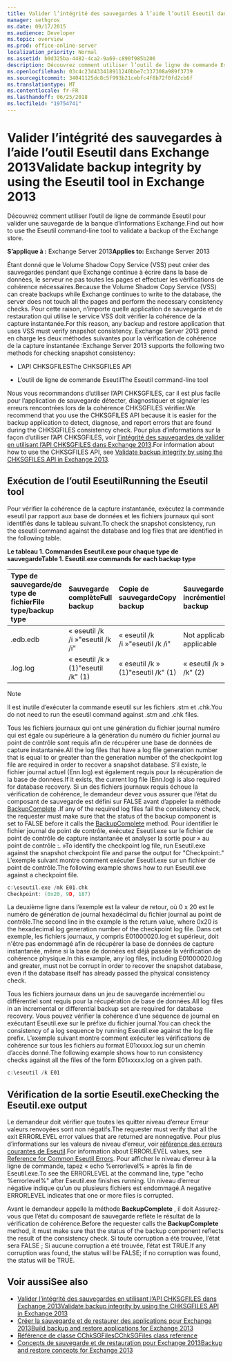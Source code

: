 ```yaml
---
title: Valider l’intégrité des sauvegardes à l’aide l’outil Eseutil dans Exchange 2013
manager: sethgros
ms.date: 09/17/2015
ms.audience: Developer
ms.topic: overview
ms.prod: office-online-server
localization_priority: Normal
ms.assetid: b0d325ba-4482-4ca2-9a69-c890f985b206
description: Découvrez comment utiliser l’outil de ligne de commande Eseutil pour valider une sauvegarde de la banque d’informations Exchange.
ms.openlocfilehash: 03c4c23d433418911240bbe7c337308a989f3739
ms.sourcegitcommit: 34041125dc8c5f993b21cebfc4f8b72f0fd2cb6f
ms.translationtype: MT
ms.contentlocale: fr-FR
ms.lasthandoff: 06/25/2018
ms.locfileid: "19754741"
---
```

#  <a name="validate-backup-integrity-by-using-the-eseutil-tool-in-exchange-2013"></a><span data-ttu-id="df48d-103">Valider l’intégrité des sauvegardes à l’aide l’outil Eseutil dans Exchange 2013</span><span class="sxs-lookup"><span data-stu-id="df48d-103">Validate backup integrity by using the Eseutil tool in Exchange 2013</span></span>

<span data-ttu-id="df48d-104">Découvrez comment utiliser l’outil de ligne de commande Eseutil pour valider une sauvegarde de la banque d’informations Exchange.</span><span class="sxs-lookup"><span data-stu-id="df48d-104">Find out how to use the Eseutil command-line tool to validate a backup of the Exchange store.</span></span> 
  
<span data-ttu-id="df48d-105">**S’applique à :** Exchange Server 2013</span><span class="sxs-lookup"><span data-stu-id="df48d-105">**Applies to:** Exchange Server 2013</span></span> 
  
<span data-ttu-id="df48d-106">Étant donné que le Volume Shadow Copy Service (VSS) peut créer des sauvegardes pendant que Exchange continue à écrire dans la base de données, le serveur ne pas toutes les pages et effectuer les vérifications de cohérence nécessaires.</span><span class="sxs-lookup"><span data-stu-id="df48d-106">Because the Volume Shadow Copy Service (VSS) can create backups while Exchange continues to write to the database, the server does not touch all the pages and perform the necessary consistency checks.</span></span> <span data-ttu-id="df48d-107">Pour cette raison, n’importe quelle application de sauvegarde et de restauration qui utilise le service VSS doit vérifier la cohérence de la capture instantanée.</span><span class="sxs-lookup"><span data-stu-id="df48d-107">For this reason, any backup and restore application that uses VSS must verify snapshot consistency.</span></span> <span data-ttu-id="df48d-108">Exchange Server 2013 prend en charge les deux méthodes suivantes pour la vérification de cohérence de la capture instantanée :</span><span class="sxs-lookup"><span data-stu-id="df48d-108">Exchange Server 2013 supports the following two methods for checking snapshot consistency:</span></span> 
  
- <span data-ttu-id="df48d-109">L’API CHKSGFILES</span><span class="sxs-lookup"><span data-stu-id="df48d-109">The CHKSGFILES API</span></span>
    
- <span data-ttu-id="df48d-110">L’outil de ligne de commande Eseutil</span><span class="sxs-lookup"><span data-stu-id="df48d-110">The Eseutil command-line tool</span></span>
    
<span data-ttu-id="df48d-111">Nous vous recommandons d’utiliser l’API CHKSGFILES, car il est plus facile pour l’application de sauvegarde détecter, diagnostiquer et signaler les erreurs rencontrées lors de la cohérence CHKSGFILES vérifier.</span><span class="sxs-lookup"><span data-stu-id="df48d-111">We recommend that you use the CHKSGFILES API because it is easier for the backup application to detect, diagnose, and report errors that are found during the CHKSGFILES consistency check.</span></span> <span data-ttu-id="df48d-112">Pour plus d’informations sur la façon d’utiliser l’API CHKSGFILES, voir [l’intégrité des sauvegardes de valider en utilisant l’API CHKSGFILES dans Exchange 2013](how-to-validate-backup-integrity-by-using-the-chksgfiles-api-in-exchange.md).</span><span class="sxs-lookup"><span data-stu-id="df48d-112">For information about how to use the CHKSGFILES API, see [Validate backup integrity by using the CHKSGFILES API in Exchange 2013](how-to-validate-backup-integrity-by-using-the-chksgfiles-api-in-exchange.md).</span></span>
  
## <a name="running-the-eseutil-tool"></a><span data-ttu-id="df48d-113">Exécution de l’outil Eseutil</span><span class="sxs-lookup"><span data-stu-id="df48d-113">Running the Eseutil tool</span></span>

<span data-ttu-id="df48d-114">Pour vérifier la cohérence de la capture instantanée, exécutez la commande eseutil par rapport aux base de données et les fichiers journaux qui sont identifiés dans le tableau suivant.</span><span class="sxs-lookup"><span data-stu-id="df48d-114">To check the snapshot consistency, run the eseutil command against the database and log files that are identified in the following table.</span></span> 
  
<span data-ttu-id="df48d-115">**Le tableau 1. Commandes Eseutil.exe pour chaque type de sauvegarde**</span><span class="sxs-lookup"><span data-stu-id="df48d-115">**Table 1. Eseutil.exe commands for each backup type**</span></span>

|<span data-ttu-id="df48d-116">**Type de sauvegarde/de type de fichier**</span><span class="sxs-lookup"><span data-stu-id="df48d-116">**File type/backup type**</span></span>|<span data-ttu-id="df48d-117">**Sauvegarde complète**</span><span class="sxs-lookup"><span data-stu-id="df48d-117">**Full backup**</span></span>|<span data-ttu-id="df48d-118">**Copie de sauvegarde**</span><span class="sxs-lookup"><span data-stu-id="df48d-118">**Copy backup**</span></span>|<span data-ttu-id="df48d-119">**Sauvegarde incrémentielle**</span><span class="sxs-lookup"><span data-stu-id="df48d-119">**Incremental backup**</span></span>|<span data-ttu-id="df48d-120">**Sauvegarde différentielle**</span><span class="sxs-lookup"><span data-stu-id="df48d-120">**Differential backup**</span></span>|
|:-----|:-----|:-----|:-----|:-----|
|<span data-ttu-id="df48d-121">.edb</span><span class="sxs-lookup"><span data-stu-id="df48d-121">.edb</span></span>  <br/> |<span data-ttu-id="df48d-122">« eseutil /k /i »</span><span class="sxs-lookup"><span data-stu-id="df48d-122">"eseutil /k /i"</span></span>  <br/> |<span data-ttu-id="df48d-123">« eseutil /k /i »</span><span class="sxs-lookup"><span data-stu-id="df48d-123">"eseutil /k /i"</span></span>  <br/> |<span data-ttu-id="df48d-124">Not applicable</span><span class="sxs-lookup"><span data-stu-id="df48d-124">Not applicable</span></span>  <br/> |<span data-ttu-id="df48d-125">Not applicable</span><span class="sxs-lookup"><span data-stu-id="df48d-125">Not applicable</span></span>  <br/> |
|<span data-ttu-id="df48d-126">.log</span><span class="sxs-lookup"><span data-stu-id="df48d-126">.log</span></span>  <br/> |<span data-ttu-id="df48d-127">« eseutil /k » (1)</span><span class="sxs-lookup"><span data-stu-id="df48d-127">"eseutil /k" (1)</span></span>  <br/> |<span data-ttu-id="df48d-128">« eseutil /k » (1)</span><span class="sxs-lookup"><span data-stu-id="df48d-128">"eseutil /k" (1)</span></span>  <br/> |<span data-ttu-id="df48d-129">« eseutil /k » (2)</span><span class="sxs-lookup"><span data-stu-id="df48d-129">"eseutil /k" (2)</span></span>  <br/> |<span data-ttu-id="df48d-130">« eseutil /k » (2)</span><span class="sxs-lookup"><span data-stu-id="df48d-130">"eseutil /k" (2)</span></span>  <br/> |
   
> [!NOTE]
> <span data-ttu-id="df48d-131">Il est inutile d’exécuter la commande eseutil sur les fichiers .stm et .chk.</span><span class="sxs-lookup"><span data-stu-id="df48d-131">You do not need to run the eseutil command against .stm and .chk files.</span></span> 
  
<span data-ttu-id="df48d-132">Tous les fichiers journaux qui ont une génération du fichier journal numéro qui est égale ou supérieure à la génération du numéro du fichier journal au point de contrôle sont requis afin de récupérer une base de données de capture instantanée.</span><span class="sxs-lookup"><span data-stu-id="df48d-132">All the log files that have a log file generation number that is equal to or greater than the generation number of the checkpoint log file are required in order to recover a snapshot database.</span></span> <span data-ttu-id="df48d-133">S’il existe, le fichier journal actuel (Enn.log) est également requis pour la récupération de la base de données.</span><span class="sxs-lookup"><span data-stu-id="df48d-133">If it exists, the current log file (Enn.log) is also required for database recovery.</span></span> <span data-ttu-id="df48d-134">Si un des fichiers journaux requis échoue la vérification de cohérence, le demandeur devez vous assurer que l’état du composant de sauvegarde est défini sur FALSE avant d’appeler la méthode [BackupComplete](http://msdn.microsoft.com/en-us/library/windows/desktop/aa382651%28v=vs.85%29.aspx) .</span><span class="sxs-lookup"><span data-stu-id="df48d-134">If any of the required log files fail the consistency check, the requester must make sure that the status of the backup component is set to FALSE before it calls the [BackupComplete](http://msdn.microsoft.com/en-us/library/windows/desktop/aa382651%28v=vs.85%29.aspx) method.</span></span> <span data-ttu-id="df48d-135">Pour identifier le fichier journal de point de contrôle, exécutez Eseutil.exe sur le fichier de point de contrôle de capture instantanée et analyser la sortie pour » au point de contrôle :. »</span><span class="sxs-lookup"><span data-stu-id="df48d-135">To identify the checkpoint log file, run Eseutil.exe against the snapshot checkpoint file and parse the output for "Checkpoint:."</span></span> <span data-ttu-id="df48d-136">L’exemple suivant montre comment exécuter Eseutil.exe sur un fichier de point de contrôle.</span><span class="sxs-lookup"><span data-stu-id="df48d-136">The following example shows how to run Eseutil.exe against a checkpoint file.</span></span> 
  
```cpp
c:\eseutil.exe /mk E01.chk
Checkpoint: (0x20, 9D, 187)
```

<span data-ttu-id="df48d-137">La deuxième ligne dans l’exemple est la valeur de retour, où 0 x 20 est le numéro de génération de journal hexadécimal du fichier journal au point de contrôle.</span><span class="sxs-lookup"><span data-stu-id="df48d-137">The second line in the example is the return value, where 0x20 is the hexadecimal log generation number of the checkpoint log file.</span></span> <span data-ttu-id="df48d-138">Dans cet exemple, les fichiers journaux, y compris E01000020.log et supérieur, doit n'être pas endommagé afin de récupérer la base de données de capture instantanée, même si la base de données est déjà passée la vérification de cohérence physique.</span><span class="sxs-lookup"><span data-stu-id="df48d-138">In this example, any log files, including E01000020.log and greater, must not be corrupt in order to recover the snapshot database, even if the database itself has already passed the physical consistency check.</span></span>
  
<span data-ttu-id="df48d-139">Tous les fichiers journaux dans un jeu de sauvegarde incrémentiel ou différentiel sont requis pour la récupération de base de données.</span><span class="sxs-lookup"><span data-stu-id="df48d-139">All log files in an incremental or differential backup set are required for database recovery.</span></span> <span data-ttu-id="df48d-140">Vous pouvez vérifier la cohérence d’une séquence de journal en exécutant Eseutil.exe sur le préfixe du fichier journal.</span><span class="sxs-lookup"><span data-stu-id="df48d-140">You can check the consistency of a log sequence by running Eseutil.exe against the log file prefix.</span></span> <span data-ttu-id="df48d-141">L’exemple suivant montre comment exécuter les vérifications de cohérence sur tous les fichiers au format E01xxxxx.log sur un chemin d’accès donné.</span><span class="sxs-lookup"><span data-stu-id="df48d-141">The following example shows how to run consistency checks against all the files of the form E01xxxxx.log on a given path.</span></span>
  
```cpp
c:\eseutil /k E01
```

## <a name="checking-the-eseutilexe-output"></a><span data-ttu-id="df48d-142">Vérification de la sortie Eseutil.exe</span><span class="sxs-lookup"><span data-stu-id="df48d-142">Checking the Eseutil.exe output</span></span>

<span data-ttu-id="df48d-143">Le demandeur doit vérifier que toutes les quitter niveau d’erreur Erreur valeurs renvoyées sont non négatifs.</span><span class="sxs-lookup"><span data-stu-id="df48d-143">The requester must verify that all the exit ERRORLEVEL error values that are returned are nonnegative.</span></span> <span data-ttu-id="df48d-144">Pour plus d’informations sur les valeurs de niveau d’erreur, voir [référence des erreurs courantes de Eseutil](http://technet.microsoft.com/en-us/library/aa996759%28v=exchg.80%29.aspx).</span><span class="sxs-lookup"><span data-stu-id="df48d-144">For information about ERRORLEVEL values, see [Reference for Common Eseutil Errors](http://technet.microsoft.com/en-us/library/aa996759%28v=exchg.80%29.aspx).</span></span> <span data-ttu-id="df48d-145">Pour afficher le niveau d’erreur à la ligne de commande, tapez « echo %errorlevel% » après la fin de Eseutil.exe.</span><span class="sxs-lookup"><span data-stu-id="df48d-145">To see the ERRORLEVEL at the command line, type "echo %errorlevel%" after Eseutil.exe finishes running.</span></span> <span data-ttu-id="df48d-146">Un niveau d’erreur négative indique qu’un ou plusieurs fichiers est endommagé.</span><span class="sxs-lookup"><span data-stu-id="df48d-146">A negative ERRORLEVEL indicates that one or more files is corrupted.</span></span>
  
<span data-ttu-id="df48d-147">Avant le demandeur appelle la méthode **BackupComplete** , il doit Assurez-vous que l’état du composant de sauvegarde reflète le résultat de la vérification de cohérence.</span><span class="sxs-lookup"><span data-stu-id="df48d-147">Before the requester calls the **BackupComplete** method, it must make sure that the status of the backup component reflects the result of the consistency check.</span></span> <span data-ttu-id="df48d-148">Si toute corruption a été trouvée, l’état sera FALSE ; Si aucune corruption a été trouvée, l’état est TRUE.</span><span class="sxs-lookup"><span data-stu-id="df48d-148">If any corruption was found, the status will be FALSE; if no corruption was found, the status will be TRUE.</span></span> 
  
## <a name="see-also"></a><span data-ttu-id="df48d-149">Voir aussi</span><span class="sxs-lookup"><span data-stu-id="df48d-149">See also</span></span>

- [<span data-ttu-id="df48d-150">Valider l’intégrité des sauvegardes en utilisant l’API CHKSGFILES dans Exchange 2013</span><span class="sxs-lookup"><span data-stu-id="df48d-150">Validate backup integrity by using the CHKSGFILES API in Exchange 2013</span></span>](how-to-validate-backup-integrity-by-using-the-chksgfiles-api-in-exchange.md)
- [<span data-ttu-id="df48d-151">Créer la sauvegarde et de restaurer des applications pour Exchange 2013</span><span class="sxs-lookup"><span data-stu-id="df48d-151">Build backup and restore applications for Exchange 2013</span></span>](build-backup-and-restore-applications-for-exchange-2013.md)
- [<span data-ttu-id="df48d-152">Référence de classe CChkSGFiles</span><span class="sxs-lookup"><span data-stu-id="df48d-152">CChkSGFiles class reference</span></span>](cchksgfiles-class-reference.md)
- [<span data-ttu-id="df48d-153">Concepts de sauvegarde et de restauration pour Exchange 2013</span><span class="sxs-lookup"><span data-stu-id="df48d-153">Backup and restore concepts for Exchange 2013</span></span>](backup-and-restore-concepts-for-exchange-2013.md)
    

